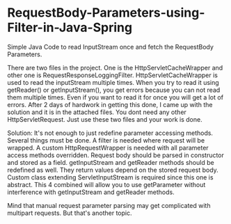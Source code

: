 # RequestBody-Parameters-using-Filter-in-Java-Spring
Simple Java Code to read InputStream once and fetch the RequestBody Parameters.

There are two files in the project. One is the HttpServletCacheWrapper and other one is RequestResponseLoggingFilter.
HttpServletCacheWrapper is used to read the inputStream multiple times. When you try to read it using getReader() or getInputStream(), you get errors because you can not read them multiple times. Even if you want to read it for once you will get a lot of errors. After 2 days of hardwork in getting this done, I came up with the solution and it is in the attached files. You dont need any other HttpServletRequest. Just use these two files and your work is done.

Solution:
It's not enough to just redefine parameter accessing methods. Several things must be done.
A filter is needed where request will be wrapped.
A custom HttpRequestWrapper is needed with all parameter access methods overridden. Request body should be parsed in constructor and stored as a field.
getInputStream and getReader methods should be redefined as well. They return values depend on the stored request body.
Custom class extending ServletInputStream is required since this one is abstract.
This 4 combined will allow you to use getParameter without interference with getInputStream and getReader methods.

Mind that manual request parameter parsing may get complicated with multipart requests. But that's another topic.
